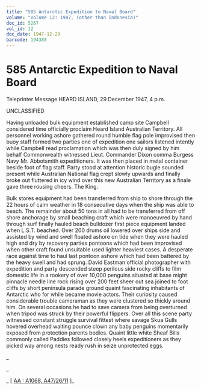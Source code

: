 ```yaml
---
title: "585 Antarctic Expedition to Naval Board"
volume: "Volume 12: 1947, (other than Indonesia)"
doc_id: 5267
vol_id: 12
doc_date: 1947-12-29
barcode: 194388
---
```


# 585 Antarctic Expedition to Naval Board

Teleprinter Message HEARD ISLAND, 29 December 1947, 4 p.m.

UNCLASSIFIED

Having unloaded bulk equipment established camp site Campbell considered time officially proclaim Heard Island Australian Territory. All personnel working ashore gathered round humble flag pole improvised then buoy staff formed two parties one of expedition one sailors listened intently while Campbell read proclamation which was then duly signed by him behalf Commonwealth witnessed Lieut. Commander Dixon comma Burgess Navy Mr. Abbotsmith expeditioners. It was then placed in metal container beside foot of flag staff. Party stood at attention historic bugle sounded present while Australian National flag crept slowly upwards and finally broke out fluttered in icy wind over this new Australian Territory as a finale gave three rousing cheers. The King.

Bulk stores equipment had been transferred from ship to shore through the 22 hours of calm weather in 18 consecutive days when the ship was able to beach. The remainder about 50 tons in all had to be transferred from off shore anchorage by small beaching craft which were manoeuvred by hand through surf finally hauled beach bulldozer first piece equipment landed when L.S.T. beached. Over 200 drums oil lowered over ships side and assisted by wind and swell floated ashore on tide when they were hauled high and dry by recovery parties pontoons which had been improvised when other craft found unsuitable used lighter heaviest cases. A desperate race against time to haul last pontoon ashore which had been battered by the heavy swell and had sprung. David Eastman official photographer with expedition and party descended steep perilous side rocky cliffs to film domestic life in a rookery of over 10,000 penguins situated at base might pinnacle needle line rock rising over 200 feet sheer out sea joined to foot cliffs by short peninsula parade ground quaint fascinating inhabitants of Antarctic who for while became movie actors. Their curiosity caused considerable trouble cameraman as they were clustered so thickly around him. On several occasions he had to save camera from being overturned when tripod was struck by their powerful flippers. Over all this scene party witnessed constant struggle survival fittest where savage Skua Gulls hovered overhead waiting pounce clown any baby penguins momentarily exposed from protection parents bodies. Quaint little white Sheaf Bills commonly called Paddies followed closely heels expeditioners as they picked way among nests ready rush in seize unprotected eggs.

_

_

_ [ [AA : A1068, A47/26/11](http://www.naa.gov.au/cgi-bin/Search?O=I&Number=194388) ]_
